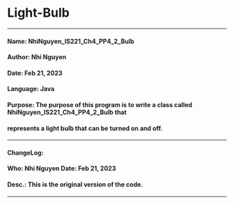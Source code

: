 # Light-Bulb
------------------------------------------------------------------------------
####   Name:     NhiNguyen_IS221_Ch4_PP4_2_Bulb
####   Author:   Nhi Nguyen
####   Date:     Feb 21, 2023
####   Language: Java
####   Purpose:  The purpose of this program is to write a class called NhiNguyen_IS221_Ch4_PP4_2_Bulb that
####             represents a light bulb that can be turned on and off.
------------------------------------------------------------------------------
####   ChangeLog:
####   Who:      Nhi Nguyen            Date:     Feb 21, 2023
####   Desc.:    This is the original version of the code.
------------------------------------------------------------------------------

